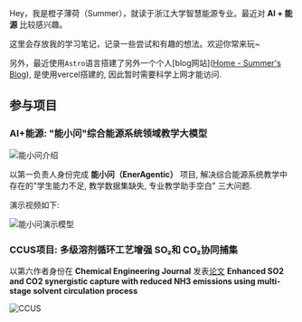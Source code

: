 Hey，我是橙子薄荷（Summer），就读于浙江大学智慧能源专业。最近对 **AI + 能源** 比较感兴趣。

这里会存放我的学习笔记，记录一些尝试和有趣的想法。欢迎你常来玩~

另外，最近使用`Astro`语言搭建了另外一个个人[blog网站]([Home - Summer's Blog](https://summerblog.vercel.app/)), 是使用vercel搭建的, 因此暂时需要科学上网才能访问. 

## 参与项目

### AI+能源: "能小问"综合能源系统领域教学大模型

![能小问介绍](https://zzh123-1325455460.cos.ap-nanjing.myqcloud.com/%E5%B1%8F%E5%B9%95%E6%88%AA%E5%9B%BE%202025-08-31%20155352.png)

以第一负责人身份完成 **能小问（EnerAgentic）** 项目, 解决综合能源系统教学中存在的"学生能力不足, 教学数据集缺失, 专业教学助手空白" 三大问题. 

演示视频如下: 

![能小问演示模型](https://zzh123-1325455460.cos.ap-nanjing.myqcloud.com/%E8%83%BD%E5%B0%8F%E9%97%AE30%E7%A7%92%E6%A1%88%E4%BE%8B.gif)

### CCUS项目: 多级溶剂循环工艺增强 SO₂和 CO₂协同捕集

以第六作者身份在 **Chemical Engineering Journal** 发表[论文](https://www.sciencedirect.com/science/article/abs/pii/S1385894724087679) **Enhanced SO2 and CO2 synergistic capture with reduced NH3 emissions using multi-stage solvent circulation process** 

![CCUS](https://zzh123-1325455460.cos.ap-nanjing.myqcloud.com/20250831161341.png)

